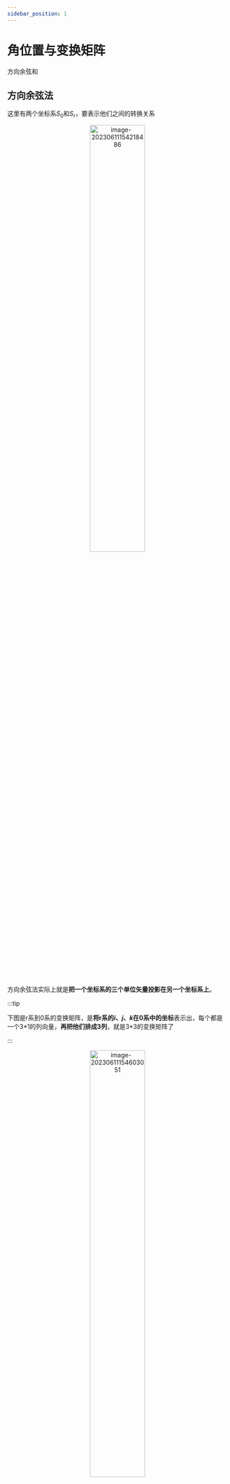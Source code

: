 ```yaml
---
sidebar_position: 1
---
```


# 角位置与变换矩阵

方向余弦和

## 方向余弦法

这里有两个坐标系$S_0$和$S_r$，要表示他们之间的转换关系

<center><img src={require('./assets/image-20230611154218486.png').default} alt="image-20230611154218486" width="50%" /></center>

方向余弦法实际上就是**把一个坐标系的三个单位矢量投影在另一个坐标系上**。

:::tip

下图是r系到0系的变换矩阵，是**将r系的$i$、$j$、$k$在0系中的坐标**表示出，每个都是一个3*1的列向量，**再把他们排成3列**，就是3\*3的变换矩阵了

:::

<center><img src={require('./assets/image-20230611154603051.png').default} alt="image-20230611154603051" width="50%" /></center>

转换矩阵具有如下的性质

:::caution注意

除了方向余弦矩阵，欧拉角法写出的矩阵也**有相同的性质**，因为虽然计算方式不同，但是最后的转换矩阵**在数学上相等**。

:::

<center><img src={require('./assets/image-20230611155031054.png').default} alt="image-20230611155031054" width=" 50%" /></center>

## 欧拉角法

刚体坐标系相对参考坐标系的角位置，可以用三次独立的三个转角来确定，这就是欧拉法原理，这三个独立的角度称为欧拉角。

**欧拉角**的选取**有3在\*2\*2共12种**可能

> 对于定点转动的刚体，只要给定一组欧拉角，就能唯一确定刚体坐标系的九个方向余弦，从而唯一地确定刚体在空间的角位置。
>
> 所以实际上方向余弦法实际上也只有3个未知量，因为角度之间有一些约束
